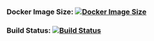 ### Docker Image Size: [![Docker Image Size](https://images.microbadger.com/badges/image/strund3r/trabalho-pi.svg)](https://microbadger.com/images/strund3r/trabalho-pi)

### Build Status: [![Build Status](https://travis-ci.com/strund3r/SGB-Extreme.svg?token=rkJYx3WgeRTuchLvP3Jz&branch=master)](https://travis-ci.com/strund3r/SGB-Extreme)
